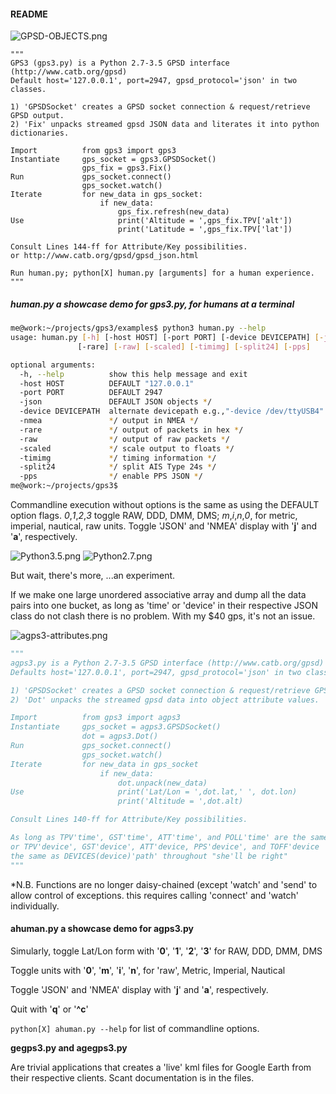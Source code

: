 #### README #####
![GPSD-OBJECTS.png](http://i.imgur.com/jm1rYT8.png)
```
"""
GPS3 (gps3.py) is a Python 2.7-3.5 GPSD interface (http://www.catb.org/gpsd)
Default host='127.0.0.1', port=2947, gpsd_protocol='json' in two classes.

1) 'GPSDSocket' creates a GPSD socket connection & request/retrieve GPSD output.
2) 'Fix' unpacks streamed gpsd JSON data and literates it into python dictionaries.

Import          from gps3 import gps3
Instantiate     gps_socket = gps3.GPSDSocket()
                gps_fix = gps3.Fix()
Run             gps_socket.connect()
                gps_socket.watch()
Iterate         for new_data in gps_socket:
                    if new_data:
                        gps_fix.refresh(new_data)
Use                     print('Altitude = ',gps_fix.TPV['alt'])
                        print('Latitude = ',gps_fix.TPV['lat'])

Consult Lines 144-ff for Attribute/Key possibilities.
or http://www.catb.org/gpsd/gpsd_json.html

Run human.py; python[X] human.py [arguments] for a human experience.
"""
```

##### human.py a showcase  demo for gps3.py, for humans at a terminal #####
```bash
me@work:~/projects/gps3/examples$ python3 human.py --help
usage: human.py [-h] [-host HOST] [-port PORT] [-device DEVICEPATH] [-json] [-nmea]
               [-rare] [-raw] [-scaled] [-timimg] [-split24] [-pps]

optional arguments:
  -h, --help          show this help message and exit
  -host HOST          DEFAULT "127.0.0.1"
  -port PORT          DEFAULT 2947
  -json               DEFAULT JSON objects */
  -device DEVICEPATH  alternate devicepath e.g.,"-device /dev/ttyUSB4"
  -nmea               */ output in NMEA */
  -rare               */ output of packets in hex */
  -raw                */ output of raw packets */
  -scaled             */ scale output to floats */
  -timimg             */ timing information */
  -split24            */ split AIS Type 24s */
  -pps                */ enable PPS JSON */
me@work:~/projects/gps3$
```
Commandline execution without options is the same as using the DEFAULT option flags.
*0*,*1*,*2*,*3* toggle RAW, DDD, DMM, DMS; *m*,*i*,*n*,*0*, for metric, imperial, nautical, raw units.
Toggle 'JSON' and 'NMEA' display with '**j**' and '**a**', respectively.

![Python3.5.png](http://i.imgur.com/hG1cFq3.png)   ![Python2.7.png](http://i.imgur.com/gUoZfHd.png)

 But wait, there's more, ...an experiment.

If we make one large unordered associative array and dump all the data pairs into one bucket,
as long as 'time' or 'device' in their respective JSON class do not clash there is no problem.
With my $40 gps, it's not an issue.

![agps3-attributes.png](http://i.imgur.com/hXCh3aW.png)

````python
"""
agps3.py is a Python 2.7-3.5 GPSD interface (http://www.catb.org/gpsd)
Defaults host='127.0.0.1', port=2947, gpsd_protocol='json' in two classes.

1) 'GPSDSocket' creates a GPSD socket connection & request/retrieve GPSD output.
2) 'Dot' unpacks the streamed gpsd data into object attribute values.

Import          from gps3 import agps3
Instantiate     gps_socket = agps3.GPSDSocket()
                dot = agps3.Dot()
Run             gps_socket.connect()
                gps_socket.watch()
Iterate         for new_data in gps_socket
                    if new_data:
                        dot.unpack(new_data)
Use                     print('Lat/Lon = ',dot.lat,' ', dot.lon)
                        print('Altitude = ',dot.alt)

Consult Lines 140-ff for Attribute/Key possibilities.

As long as TPV'time', GST'time', ATT'time', and POLL'time' are the same,
or TPV'device', GST'device', ATT'device, PPS'device', and TOFF'device  is
the same as DEVICES(device)'path' throughout "she'll be right"
"""
````

*N.B. Functions are no longer daisy-chained (except 'watch' and 'send' to allow control of exceptions.
this requires calling 'connect' and 'watch' individually.

#### ahuman.py a showcase demo for agps3.py ####

Simularly, toggle Lat/Lon form with '**0**', '**1**', '**2**', '**3**' for RAW, DDD, DMM, DMS

Toggle units with  '**0**', '**m**', '**i**', '**n**', for 'raw', Metric, Imperial, Nautical

Toggle 'JSON' and 'NMEA' display with '**j**' and '**a**', respectively.

Quit with '**q**' or '**^c**'

``python[X] ahuman.py --help``   for list of commandline options.

**gegps3.py and agegps3.py**

Are trivial applications that creates a 'live' kml files for Google Earth from their respective clients.  Scant documentation is in the files.
